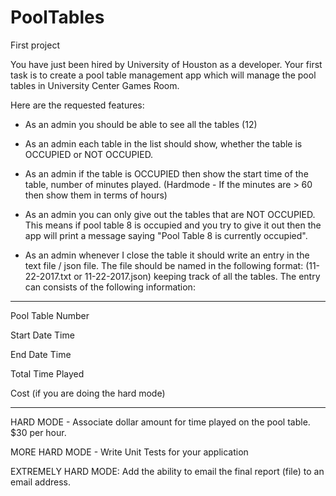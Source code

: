 # PoolTables
First project

You have just been hired by University of Houston as a developer. Your first task is to create a pool table management app which will manage the pool tables in University Center Games Room. 

Here are the requested features: 

- As an admin you should be able to see all the tables (12) 

- As an admin each table in the list should show, whether the table is OCCUPIED or NOT OCCUPIED. 

- As an admin if the table is OCCUPIED then show the start time of the table, number of minutes played. (Hardmode - If the minutes are > 60 then show them in terms of hours) 

- As an admin you can only give out the tables that are NOT OCCUPIED. This means if pool table 8 is occupied and you try to give it out then the app will print a message saying "Pool Table 8 is currently occupied". 

- As an admin whenever I close the table it should write an entry in the text file / json file. The file should be named in the following format: (11-22-2017.txt or 11-22-2017.json) keeping track of all the tables. The entry can consists of the following information: 

_________________________________________

Pool Table Number 

Start Date Time

End Date Time 

Total Time Played 

Cost (if you are doing the hard mode) 

___________________________________________

 

HARD MODE - Associate dollar amount for time played on the pool table. $30 per hour. 

MORE HARD MODE - Write Unit Tests for your application

EXTREMELY HARD MODE: Add the ability to email the final report (file) to an email address. 
